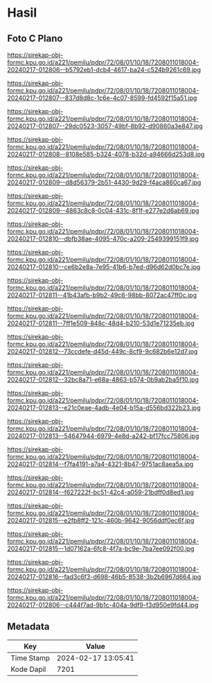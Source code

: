 # Hasil

## Foto C Plano

https://sirekap-obj-formc.kpu.go.id/a221/pemilu/pdpr/72/08/01/10/18/7208011018004-20240217-012806--b5792eb1-dcb4-4617-ba24-c524b9261c69.jpg

https://sirekap-obj-formc.kpu.go.id/a221/pemilu/pdpr/72/08/01/10/18/7208011018004-20240217-012807--837d8d8c-1c6e-4c07-8599-fd4592f15a51.jpg

https://sirekap-obj-formc.kpu.go.id/a221/pemilu/pdpr/72/08/01/10/18/7208011018004-20240217-012807--29dc0523-3057-49bf-8b92-d90860a3e847.jpg

https://sirekap-obj-formc.kpu.go.id/a221/pemilu/pdpr/72/08/01/10/18/7208011018004-20240217-012808--8108e585-b324-4078-b32d-a94666d253d8.jpg

https://sirekap-obj-formc.kpu.go.id/a221/pemilu/pdpr/72/08/01/10/18/7208011018004-20240217-012809--d8d56379-2b51-4430-9d29-f4aca860ca67.jpg

https://sirekap-obj-formc.kpu.go.id/a221/pemilu/pdpr/72/08/01/10/18/7208011018004-20240217-012809--4863c8c8-0c04-431c-8f1f-e277e2d6ab69.jpg

https://sirekap-obj-formc.kpu.go.id/a221/pemilu/pdpr/72/08/01/10/18/7208011018004-20240217-012810--dbfb38ae-4095-470c-a209-2549399151f9.jpg

https://sirekap-obj-formc.kpu.go.id/a221/pemilu/pdpr/72/08/01/10/18/7208011018004-20240217-012810--ce6b2e8a-7e95-41b6-b7ed-d96d62d0bc7e.jpg

https://sirekap-obj-formc.kpu.go.id/a221/pemilu/pdpr/72/08/01/10/18/7208011018004-20240217-012811--41b43afb-b9b2-49c6-98bb-8072ac47ff0c.jpg

https://sirekap-obj-formc.kpu.go.id/a221/pemilu/pdpr/72/08/01/10/18/7208011018004-20240217-012811--7ff1e509-848c-48d4-b210-53d1e71235eb.jpg

https://sirekap-obj-formc.kpu.go.id/a221/pemilu/pdpr/72/08/01/10/18/7208011018004-20240217-012812--73ccdefe-d45d-449c-8cf9-9c682b6e12d7.jpg

https://sirekap-obj-formc.kpu.go.id/a221/pemilu/pdpr/72/08/01/10/18/7208011018004-20240217-012812--32bc8a71-e68a-4863-b574-0b9ab2ba5f10.jpg

https://sirekap-obj-formc.kpu.go.id/a221/pemilu/pdpr/72/08/01/10/18/7208011018004-20240217-012813--e21c0eae-4adb-4e04-b15a-d556bd322b23.jpg

https://sirekap-obj-formc.kpu.go.id/a221/pemilu/pdpr/72/08/01/10/18/7208011018004-20240217-012813--54647944-6979-4e8d-a242-bf17fcc75806.jpg

https://sirekap-obj-formc.kpu.go.id/a221/pemilu/pdpr/72/08/01/10/18/7208011018004-20240217-012814--f7fa4191-a7a4-4321-8b47-9751ac8aea5a.jpg

https://sirekap-obj-formc.kpu.go.id/a221/pemilu/pdpr/72/08/01/10/18/7208011018004-20240217-012814--f627222f-bc51-42c4-a059-21bdff0d8ed1.jpg

https://sirekap-obj-formc.kpu.go.id/a221/pemilu/pdpr/72/08/01/10/18/7208011018004-20240217-012815--e2fb8ff2-121c-460b-9642-9056ddf0ec6f.jpg

https://sirekap-obj-formc.kpu.go.id/a221/pemilu/pdpr/72/08/01/10/18/7208011018004-20240217-012815--1d07162a-6fc8-4f7a-bc9e-7ba7ee092f00.jpg

https://sirekap-obj-formc.kpu.go.id/a221/pemilu/pdpr/72/08/01/10/18/7208011018004-20240217-012816--fad3c6f3-d698-46b5-8538-3b2b6967d664.jpg

https://sirekap-obj-formc.kpu.go.id/a221/pemilu/pdpr/72/08/01/10/18/7208011018004-20240217-012806--c444f7ad-9b1c-404a-9df9-f3d950e9fd44.jpg


## Metadata

| Key        | Value               |
| ---------- | ------------------- |
| Time Stamp | 2024-02-17 13:05:41 |
| Kode Dapil | 7201                |



